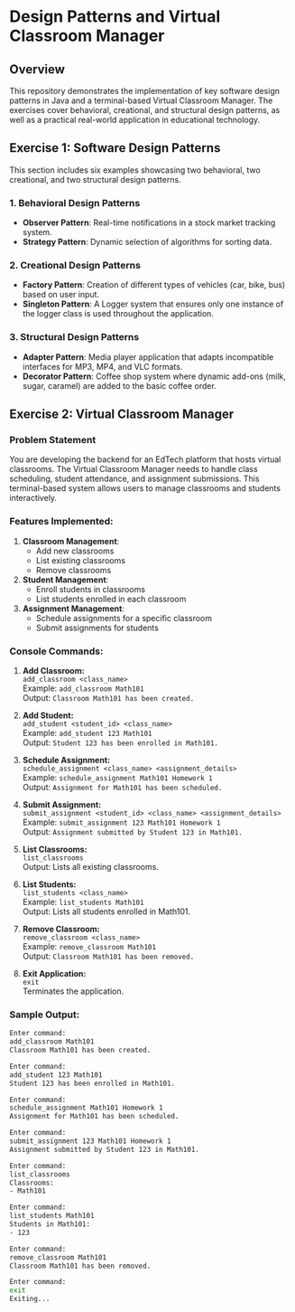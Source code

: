 # Design Patterns and Virtual Classroom Manager

## Overview
This repository demonstrates the implementation of key software design patterns in Java and a terminal-based Virtual Classroom Manager. The exercises cover behavioral, creational, and structural design patterns, as well as a practical real-world application in educational technology.

## Exercise 1: Software Design Patterns

This section includes six examples showcasing two behavioral, two creational, and two structural design patterns.

### 1. Behavioral Design Patterns
- **Observer Pattern**: Real-time notifications in a stock market tracking system.
- **Strategy Pattern**: Dynamic selection of algorithms for sorting data.

### 2. Creational Design Patterns
- **Factory Pattern**: Creation of different types of vehicles (car, bike, bus) based on user input.
- **Singleton Pattern**: A Logger system that ensures only one instance of the logger class is used throughout the application.

### 3. Structural Design Patterns
- **Adapter Pattern**: Media player application that adapts incompatible interfaces for MP3, MP4, and VLC formats.
- **Decorator Pattern**: Coffee shop system where dynamic add-ons (milk, sugar, caramel) are added to the basic coffee order.

## Exercise 2: Virtual Classroom Manager

### Problem Statement
You are developing the backend for an EdTech platform that hosts virtual classrooms. The Virtual Classroom Manager needs to handle class scheduling, student attendance, and assignment submissions. This terminal-based system allows users to manage classrooms and students interactively.

### Features Implemented:
1. **Classroom Management**: 
   - Add new classrooms
   - List existing classrooms
   - Remove classrooms
2. **Student Management**: 
   - Enroll students in classrooms
   - List students enrolled in each classroom
3. **Assignment Management**: 
   - Schedule assignments for a specific classroom
   - Submit assignments for students

### Console Commands:
1. **Add Classroom:**  
   `add_classroom <class_name>`  
   Example: `add_classroom Math101`  
   Output: `Classroom Math101 has been created.`

2. **Add Student:**  
   `add_student <student_id> <class_name>`  
   Example: `add_student 123 Math101`  
   Output: `Student 123 has been enrolled in Math101.`

3. **Schedule Assignment:**  
   `schedule_assignment <class_name> <assignment_details>`  
   Example: `schedule_assignment Math101 Homework 1`  
   Output: `Assignment for Math101 has been scheduled.`

4. **Submit Assignment:**  
   `submit_assignment <student_id> <class_name> <assignment_details>`  
   Example: `submit_assignment 123 Math101 Homework 1`  
   Output: `Assignment submitted by Student 123 in Math101.`

5. **List Classrooms:**  
   `list_classrooms`  
   Output: Lists all existing classrooms.

6. **List Students:**  
   `list_students <class_name>`  
   Example: `list_students Math101`  
   Output: Lists all students enrolled in Math101.

7. **Remove Classroom:**  
   `remove_classroom <class_name>`  
   Example: `remove_classroom Math101`  
   Output: `Classroom Math101 has been removed.`

8. **Exit Application:**  
   `exit`  
   Terminates the application.



### Sample Output:
```bash
Enter command:
add_classroom Math101
Classroom Math101 has been created.

Enter command:
add_student 123 Math101
Student 123 has been enrolled in Math101.

Enter command:
schedule_assignment Math101 Homework 1
Assignment for Math101 has been scheduled.

Enter command:
submit_assignment 123 Math101 Homework 1
Assignment submitted by Student 123 in Math101.

Enter command:
list_classrooms
Classrooms:
- Math101

Enter command:
list_students Math101
Students in Math101:
- 123

Enter command:
remove_classroom Math101
Classroom Math101 has been removed.

Enter command:
exit
Exiting...
